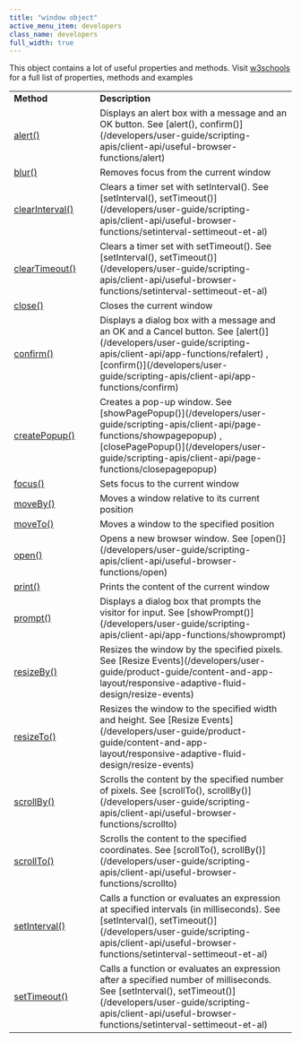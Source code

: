 ```yaml
---
title: "window object"
active_menu_item: developers
class_name: developers
full_width: true
---
```



This object contains a lot of useful properties and methods. Visit [w3schools](http://www.w3schools.com/jsref/obj_window.asp) for a full list of properties, methods and examples

<table>
<tr>
<td width="142">
  <strong>Method</strong>

</td>
<td width="15">
</td>
<td width="759">
  <strong>Description</strong>

</td>
</tr>
<tr>
<td width="142">
  <a href="http://www.w3schools.com/jsref/met_win_alert.asp">alert()</a>

</td>
<td width="15">
</td>
<td width="759">
Displays an alert box with a message and an OK button. See [alert(), confirm()](/developers/user-guide/scripting-apis/client-api/useful-browser-functions/alert)

</td>
</tr>
<tr>
<td width="142">
  <a href="http://www.w3schools.com/jsref/met_win_blur.asp">blur()</a>

</td>
<td width="15">
</td>
<td width="759">
Removes focus from the current window

</td>
</tr>
<tr>
<td width="142">
  <a href="http://www.w3schools.com/jsref/met_win_clearinterval.asp">clearInterval()</a>

</td>
<td width="15">
</td>
<td width="759">
Clears a timer set with setInterval(). See [setInterval(), setTimeout()](/developers/user-guide/scripting-apis/client-api/useful-browser-functions/setinterval-settimeout-et-al)

</td>
</tr>
<tr>
<td width="142">
  <a href="http://www.w3schools.com/jsref/met_win_cleartimeout.asp">clearTimeout()</a>

</td>
<td width="15">
</td>
<td width="759">
Clears a timer set with setTimeout(). See [setInterval(), setTimeout()](/developers/user-guide/scripting-apis/client-api/useful-browser-functions/setinterval-settimeout-et-al)

</td>
</tr>
<tr>
<td width="142">
  <a href="http://www.w3schools.com/jsref/met_win_close.asp">close()</a>

</td>
<td width="15">
</td>
<td width="759">
Closes the current window

</td>
</tr>
<tr>
<td width="142">
  <a href="http://www.w3schools.com/jsref/met_win_confirm.asp">confirm()</a>

</td>
<td width="15">
</td>
<td width="759">
Displays a dialog box with a message and an OK and a Cancel button. See [alert()](/developers/user-guide/scripting-apis/client-api/app-functions/refalert) , [confirm()](/developers/user-guide/scripting-apis/client-api/app-functions/confirm)

</td>
</tr>
<tr>
<td width="142">
  <a href="http://www.w3schools.com/jsref/met_win_createpopup.asp">createPopup()</a>

</td>
<td width="15">
</td>
<td width="759">
Creates a pop-up window. See [showPagePopup()](/developers/user-guide/scripting-apis/client-api/page-functions/showpagepopup) , [closePagePopup()](/developers/user-guide/scripting-apis/client-api/page-functions/closepagepopup)

</td>
</tr>
<tr>
<td width="142">
  <a href="http://www.w3schools.com/jsref/met_win_focus.asp">focus()</a>

</td>
<td width="15">
</td>
<td width="759">
Sets focus to the current window

</td>
</tr>
<tr>
<td width="142">
  <a href="http://www.w3schools.com/jsref/met_win_moveby.asp">moveBy()</a>

</td>
<td width="15">
</td>
<td width="759">
Moves a window relative to its current position

</td>
</tr>
<tr>
<td width="142">
  <a href="http://www.w3schools.com/jsref/met_win_moveto.asp">moveTo()</a>

</td>
<td width="15">
</td>
<td width="759">
Moves a window to the specified position

</td>
</tr>
<tr>
<td width="142">
  <a href="http://www.w3schools.com/jsref/met_win_open.asp">open()</a>

</td>
<td width="15">
</td>
<td width="759">
Opens a new browser window. See [open()](/developers/user-guide/scripting-apis/client-api/useful-browser-functions/open)

</td>
</tr>
<tr>
<td width="142">
  <a href="http://www.w3schools.com/jsref/met_win_print.asp">print()</a>

</td>
<td width="15">
</td>
<td width="759">
Prints the content of the current window

</td>
</tr>
<tr>
<td width="142">
  <a href="http://www.w3schools.com/jsref/met_win_prompt.asp">prompt()</a>

</td>
<td width="15">
</td>
<td width="759">
Displays a dialog box that prompts the visitor for input. See [showPrompt()](/developers/user-guide/scripting-apis/client-api/app-functions/showprompt)

</td>
</tr>
<tr>
<td width="142">
  <a href="http://www.w3schools.com/jsref/met_win_resizeby.asp">resizeBy()</a>

</td>
<td width="15">
</td>
<td width="759">
Resizes the window by the specified pixels. See [Resize Events](/developers/user-guide/product-guide/content-and-app-layout/responsive-adaptive-fluid-design/resize-events)

</td>
</tr>
<tr>
<td width="142">
  <a href="http://www.w3schools.com/jsref/met_win_resizeto.asp">resizeTo()</a>

</td>
<td width="15">
</td>
<td width="759">
Resizes the window to the specified width and height. See [Resize Events](/developers/user-guide/product-guide/content-and-app-layout/responsive-adaptive-fluid-design/resize-events)

</td>
</tr>
<tr>
<td width="142">
  <a href="http://www.w3schools.com/jsref/met_win_scrollby.asp">scrollBy()</a>

</td>
<td width="15">
</td>
<td width="759">
Scrolls the content by the specified number of pixels. See [scrollTo(), scrollBy()](/developers/user-guide/scripting-apis/client-api/useful-browser-functions/scrollto)

</td>
</tr>
<tr>
<td width="142">
  <a href="http://www.w3schools.com/jsref/met_win_scrollto.asp">scrollTo()</a>

</td>
<td width="15">
</td>
<td width="759">
Scrolls the content to the specified coordinates. See [scrollTo(), scrollBy()](/developers/user-guide/scripting-apis/client-api/useful-browser-functions/scrollto)

</td>
</tr>
<tr>
<td width="142">
  <a href="http://www.w3schools.com/jsref/met_win_setinterval.asp">setInterval()</a>

</td>
<td width="15">
</td>
<td width="759">
Calls a function or evaluates an expression at specified intervals (in milliseconds). See [setInterval(), setTimeout()](/developers/user-guide/scripting-apis/client-api/useful-browser-functions/setinterval-settimeout-et-al)

</td>
</tr>
<tr>
<td width="142">
  <a href="http://www.w3schools.com/jsref/met_win_settimeout.asp">setTimeout()</a>

</td>
<td width="15">
</td>
<td width="759">
Calls a function or evaluates an expression after a specified number of milliseconds. See [setInterval(), setTimeout()](/developers/user-guide/scripting-apis/client-api/useful-browser-functions/setinterval-settimeout-et-al)

</td>
</tr>
</table>

